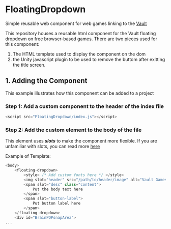 # FloatingDropdown
Simple reusable web component for web games linking to the [Vault](https://vault.fielddaylab.wisc.edu/)

This repository houses a reusable html component for the Vault floating dropdown on free browser-based games. There are two pieces used for this component: 
1. The HTML template used to display the component on the dom 
2. the Unity javascript plugin to be used to remove the buttom after exitting the title screen.

## 1. Adding the Component
This example illustrates how this component can be added to a project

### Step 1: Add a custom component to the header of the index file

```javascript
<script src="FloatingDropdown/index.js"></script>
```

### Step 2: Add the custom element to the body of the file

This element uses ***slots*** to make the component more flexible. If you are unfamiliar with slots, you can read more [here](https://developer.mozilla.org/en-US/docs/Web/API/Web_components/Using_templates_and_slots#adding_flexibility_with_slots)

Example of Template:
```javascript
<body>
    <floating-dropdown>
        <style> /* Add custom fonts here */ </style>
        <img slot="header" src="/path/to/header/image" alt="Vault Games Library" width="250px">
        <span slot="desc" class="content">
            Put the body text here
        </span>
        <span slot="button-label">
            Put button label here
        </span>
    </floating-dropdown>
    <div id="BrainPOPsnapArea">
...

```
